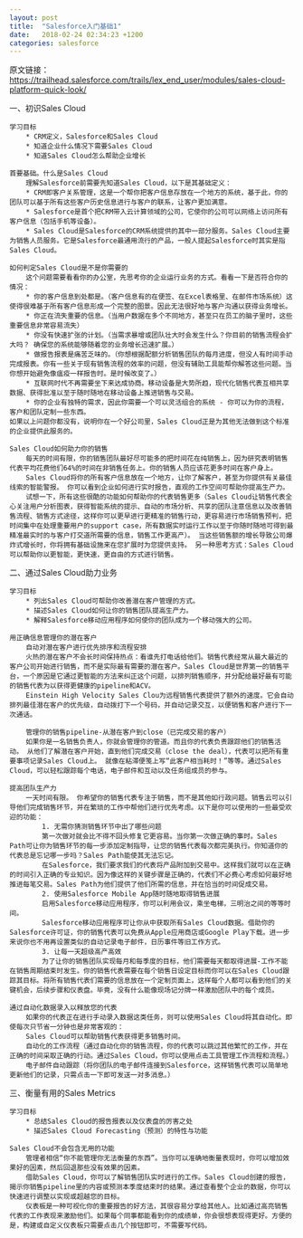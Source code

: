 ```yaml
---
layout: post
title:  "Salesforce入门基础1"
date:   2018-02-24 02:34:23 +1200
categories: salesforce
---
```

原文链接：https://trailhead.salesforce.com/trails/lex_end_user/modules/sales-cloud-platform-quick-look/

一、初识Sales Cloud

    学习目标
        * CRM定义，Salesforce和Sales Cloud
        * 知道企业什么情况下需要Sales Cloud
        * 知道Sales Cloud怎么帮助企业增长

    首要基础。什么是Sales Cloud
        理解Salesforce前需要先知道Sales Cloud，以下是其基础定义：
        * CRM即客户关系管理，这是一个帮你把客户信息存放在一个地方的系统，基于此，你的团队可以基于所有这些客户历史信息进行与客户的联系，让客户更加满意。
        * Salesforce是首个把CRM带入云计算领域的公司，它使你的公司可以网络上访问所有客户信息（包括手机等设备）。
        * Sales Cloud是Salesforce的CRM系统提供的其中一部分服务。Sales Cloud主要为销售人员服务。它是Salesforce最通用流行的产品，一般人提起Salesforce时其实是指Sales Cloud。

    如何判定Sales Cloud是不是你需要的
        这个问题需要看看你的办公室，先思考你的企业运行业务的方式。看看一下是否符合你的情况：
        * 你的客户信息到处都是。（客户信息有的在便签、在Excel表格里、在邮件市场系统）这使得很难基于所有客户信息形成一个完整的图景。因此无法很好地与客户沟通以获得业务增长。
        * 你正在流失重要的信息。（当用户数据在多个不同地方，甚至只在员工的脑子里时，这些重要信息非常容易流失）
        * 你没有快速扩张的计划。（当需求暴增或团队壮大时会发生什么？你目前的销售流程会扩大吗？ 确保您的系统能够随着您的业务增长迅速扩展。）
        * 做报告报表是痛苦乏味的。（你想根据配额分析销售团队的每月进度，但没人有时间手动完成报表。你有一些关于现有销售流程的效率的问题，但没有辅助工具能帮你解答这些问题。当你想开始避免像瘟疫一样报告时。是时候改变了。）
        * 互联网时代不再需要坐下来达成协商。移动设备是大势所趋，现代化销售代表互相共享数据、获得批准以至于随时随地在移动设备上推进销售与交易。
        * 你的企业有独特的需求，因此你需要一个可以灵活组合的系统 - 你可以为你的流程，客户和团队定制一些东西。
    如果以上问题你都没有，说明你在一个好公司里，Sales Cloud正是为其他无法做到这个标准的企业提供此服务的。

    Sales Cloud如何助力你的销售
        每天的时间有限，你的销售团队最好尽可能多的把时间花在纯销售上，因为研究表明销售代表平均花费他们64%的时间在非销售任务上。你的销售人员应该花更多时间在客户身上。
        Sales Cloud将你的所有客户信息放在一个地方，让你了解客户，甚至为你提供有关最佳线索的智能警报。 你可以看到企业如何进行实时报告，直观的工作空间可帮助你提高生产力。
        试想一下，所有这些很酷的功能如何帮助你的代表销售更多（Sales Cloud让销售代表全心关注用户分析图表，获得智能系统的提示、自动的市场分析、共享的团队注意信息以及改善销售流程、销售方式途径，这样你可以更早进行更精准的销售行动，更容易进行市场销售预判，把时间集中在处理重要用户的support case，所有数据实时运行工作以至于你随时随地可得到最精准最实时的与客户打交道所需要的信息，销售工作更高产）。 当这些销售额的增长导致公司爆炸式增长时，你将拥有基础设施来在您扩展时为您提供支持。 另一种思考方式：Sales Cloud可以帮助你以更智能，更快速，更自由的方式进行销售。


二、通过Sales Cloud助力业务

    学习目标
        * 列出Sales Cloud可帮助你改善潜在客户管理的方式。
        * 描述Sales Cloud如何让你的销售团队提高生产力。
        * 解释Salesforce移动应用程序如何使你的团队成为一个移动强大的公司。

    用正确信息管理你的潜在客户
        自动对潜在客户进行优先排序和流程安排
        火热的潜在客户不会长时间保持热点：看谁先打电话给他们。销售代表经常从最大最近的客户公司开始进行销售，而不是实际最有需要的潜在客户。Sales Cloud是世界第一的销售平台，一个原因是它通过更智能的方法来纠正这个问题，以排列销售顺序，并分配给最好最有可能的销售代表为以获得更健康的pipeline和ACV。
        Einstein High Velocity Sales Clou为远程销售代表提供了额外的速度。它会自动排列最佳潜在客户的优先级，自动拨打下一个号码，并自动记录交互，以便销售和客户进行下一次通话。

        管理你的销售pipeline-从潜在客户到close（已完成交易的客户）
        如果你是一名销售负责人，你就会管理你的管道。而且你的代表负责跟踪他们的销售活动。 从他们了解潜在客户开始，直到他们完成交易（close the deal），代表可以把所有重要事项记录Sales Cloud上。 就像在粘滞便笺上写“此客户相当耗时！”等等。通过Sales Cloud，可以轻松跟踪每个电话，电子邮件和互动以及任务组成员的参与。
    
    提高团队生产力
        一天时间有限。 你希望你的销售代表专注于销售，而不是其他如行政问题。销售云可以引导他们完成销售环节，并在繁琐的工作中帮他们进行优先考虑。以下是你可以使用的一些最受欢迎的功能：
            1. 无需你猜测销售环节中出了哪些问题
            第一次做对就会比不得不回头修复它更容易。当你第一次做正确的事时。Sales Path可让你为销售环节的每一步添加定制指导，让您的销售代表每次都完美执行。你知道你的代表总是忘记哪一步吗？Sales Path能使其无法忘记。
            在Salesforce，我们要求我们的代表将产品附加到交易中。这样我们就可以在正确的时间引入正确的专业知识。因为像这样的关键步骤是正确的，代表们不必费心考虑如何最好地推进每笔交易。Sales Path为他们提供了他们所需的信息，并在恰当的时间促成交易。
            2. 使用Salesforce Mobile App随时随地取得销售进展
            启用Salesforce移动应用程序，你可以利用会议，乘坐电梯，三明治之间的等等时间。
            Salesforce移动应用程序可让你从中获取所有Sales Cloud数据。借助你的Salesforce许可证，你的销售代表可以免费从Apple应用商店或Google Play下载。进一步来说你也不用再设置类似的自动记录电子邮件，日历事件等旧工作方式。
            3. 让每一天超级高产高效
            为了让你的销售团队实现每月和每季度的目标，他们需要每天都取得进展-工作不能在销售周期结束时发生。你的销售代表需要在每个销售日设定目标而你可以在Sales Cloud跟踪其目标。将所有销售代表们需要的信息放在一个定制页面上，这样每个人都可以看到他们的关键机会，后续步骤和仪表盘。毕竟，没有什么能像现场记分牌一样激励团队中的每个成员。

    通过自动化数据录入以释放您的代表
        如果你的代表正在进行手动录入数据这类任务，则可以使用Sales Cloud将其自动化。即使每次只节省一分钟也是非常客观的：
        Sales Cloud可以帮助销售代表获得更多销售时间。
        自动化的工作流程（通过自动化你的销售流程，你的代表可以跳过其他繁忙的工作，并在正确的时间采取正确的行动。通过Sales Cloud，你可以使用点击工具管理工作流程和流程。）
        电子邮件自动跟踪（将你团队的电子邮件连接到Salesforce，这样销售代表可以简单地更新他们的记录，只需点击一下即可发送一对多消息。）

三、衡量有用的Sales Metrics

    学习目标
        * 总结Sales Cloud的报告报表以及仪表盘的厉害之处
        * 描述Sales Cloud Forecasting（预测）的特性与功能

    Sales Cloud不会包含无用的功能
        管理者相信“你不能管理你无法衡量的东西”。当你可以准确地衡量表现时，你可以增加效果好的因素，然后回退那些没有效果的因素。
        借助Sales Cloud，你可以了解销售团队实时进行的工作。Sales Cloud创建的报告，揭示你销售pipeline里的内容或预测本季度结束时的结果。通过查看整个企业的数据，你可以快速进行调整以实现或超越您的目标。
        仪表板是一种可视化你的重要报告的好方法，其很容易分享给其他人。比如通过高亮销售代表的工作表现来激励他们。如果每个同事都能看到你的成绩单，你会很想表现得更好。方便的是，构建或自定义仪表板只需要点击几个按钮即可，不需要写代码。